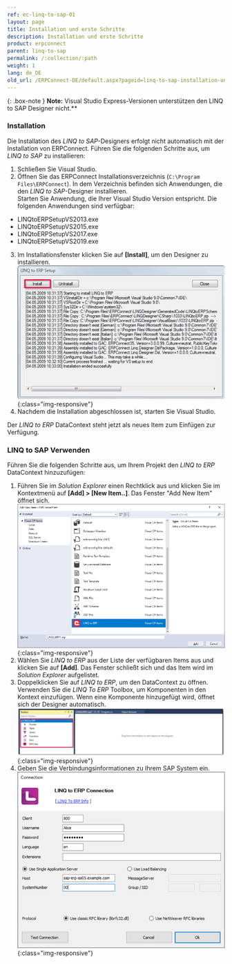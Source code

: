 ```yaml
---
ref: ec-linq-to-sap-01
layout: page
title: Installation und erste Schritte 
description: Installation und erste Schritte 
product: erpconnect
parent: linq-to-sap
permalink: /:collection/:path
weight: 1
lang: de_DE
old_url: /ERPConnect-DE/default.aspx?pageid=linq-to-sap-installation-und-erste-schritte
---
```


{: .box-note }
**Note:** Visual Studio Express-Versionen unterstützen den LINQ to SAP Designer nicht.**

### Installation

Die Installation des *LINQ to SAP*-Designers erfolgt nicht automatisch mit der Installation von ERPConnect. 
Führen Sie die folgenden Schritte aus, um *LINQ to SAP* zu installieren:
 
1. Schließen Sie Visual Studio.
2. Öffnen Sie das ERPConnect Installationsverzeichnis (`C:\Program Files\ERPConnect`).
In dem Verzeichnis befinden sich Anwendungen, die den *LINQ to SAP*-Designer installieren.<br>
Starten Sie Anwendung, die Ihrer Visual Studio Version entspricht. Die folgenden Anwendungen sind verfügbar:
- LINQtoERPSetupVS2013.exe
- LINQtoERPSetupVS2015.exe
- LINQtoERPSetupVS2017.exe
- LINQtoERPSetupVS2019.exe<br>
3. Im Installationsfenster klicken Sie auf **[Install]**, um den Designer zu installieren.
![LINQToERP-First-Steps-002](/img/content/LINQToERP-First-Steps-002.png){:class="img-responsive"}
4. Nachdem die Installation abgeschlossen ist, starten Sie Visual Studio.

Der *LINQ to ERP* DataContext steht jetzt als neues Item zum Einfügen zur Verfügung.

### LINQ to SAP Verwenden

Führen Sie die folgenden Schritte aus, um Ihrem Projekt den *LINQ to ERP* DataContext hinzuzufügen:

1. Führen Sie im *Solution Explorer* einen Rechtklick aus und klicken Sie im Kontextmenü auf **[Add] > [New Item..]**.
Das Fenster "Add New Item" öffnet sich. <br>
![LINQToERP-First-Steps-004](/img/content/LINQToERP-First-Steps-004.png){:class="img-responsive"}
2. Wählen Sie *LINQ to ERP* aus der Liste der verfügbaren Items aus und klicken Sie auf **[Add]**. 
Das Fenster schließt sich und das Item wird im *Solution Explorer* aufgelistet.
3. Doppelklicken Sie auf *LINQ to ERP*, um den DataContext zu öffnen. <br>
Verwenden Sie die *LINQ To ERP* Toolbox, um Komponenten in den Kontext einzufügen.
Wenn eine Komponente hinzugefügt wird, öffnet sich der Designer automatisch. <br>
![LINQToERP-First-Steps-003](/img/content/LINQToERP-First-Steps-003.png){:class="img-responsive"}
4. Geben Sie die Verbindungsinformationen zu Ihrem SAP System ein. <br>
![LINQToERP-First-Steps-005](/img/content/LINQToERP-First-Steps-005.png){:class="img-responsive"}